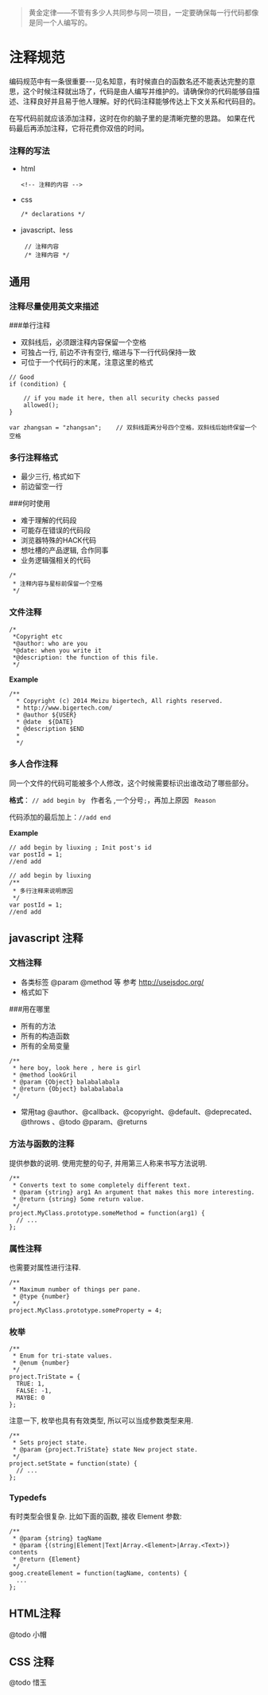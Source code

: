 > 黄金定律——不管有多少人共同参与同一项目，一定要确保每一行代码都像是同一个人编写的。



# 注释规范


编码规范中有一条很重要---见名知意，有时候直白的函数名还不能表达完整的意思，这个时候注释就出场了，代码是由人编写并维护的。请确保你的代码能够自描述、注释良好并且易于他人理解。好的代码注释能够传达上下文关系和代码目的。

在写代码前就应该添加注释，这时在你的脑子里的是清晰完整的思路。
如果在代码最后再添加注释，它将花费你双倍的时间。




### 注释的写法
* html

	```
	<!-- 注释的内容 -->
	```
* css

	```
	/* declarations */
	```
* javascript、less

   ```
   	// 注释内容
    /* 注释内容 */
   ```

## 通用
### 注释尽量使用英文来描述

###单行注释
* 双斜线后，必须跟注释内容保留一个空格
* 可独占一行, 前边不许有空行, 缩进与下一行代码保持一致
* 可位于一个代码行的末尾，注意这里的格式

```
// Good
if (condition) {

    // if you made it here, then all security checks passed
    allowed();
}

var zhangsan = "zhangsan";    // 双斜线距离分号四个空格，双斜线后始终保留一个空格
```

### 多行注释格式
* 最少三行, 格式如下
* 前边留空一行

###何时使用
* 难于理解的代码段
* 可能存在错误的代码段
* 浏览器特殊的HACK代码
* 想吐槽的产品逻辑, 合作同事
* 业务逻辑强相关的代码


```
/*
 * 注释内容与星标前保留一个空格
 */
```
### 文件注释

```
/*
 *Copyright etc
 *@author: who are you
 *@date: when you write it
 *@description: the function of this file.
 */
```
**Example**

```
/**
  * Copyright (c) 2014 Meizu bigertech, All rights reserved.
  * http://www.bigertech.com/
  * @author ${USER}
  * @date  ${DATE}
  * @description $END
  *  
  */
```
### 多人合作注释
同一个文件的代码可能被多个人修改，这个时候需要标识出谁改动了哪些部分。  

**格式**： `// add begin by ` 作者名 ,一个分号`;`，再加上原因 ` Reason`

代码添加的最后加上：`//add end`

**Example**

```
// add begin by liuxing ; Init post's id
var postId = 1;
//end add
```
```
// add begin by liuxing
/**
 * 多行注释来说明原因
 */
var postId = 1;
//end add
```


## javascript 注释


### 文档注释
* 各类标签 @param @method 等 参考 http://usejsdoc.org/
* 格式如下

###用在哪里
* 所有的方法
* 所有的构造函数
* 所有的全局变量

```
/**
 * here boy, look here , here is girl
 * @method lookGril
 * @param {Object} balabalabala
 * @return {Object} balabalabala
 */
```

* 常用tag
@author、@callback、@copyright、@default、@deprecated、@throws 、@todo
@param、@returns

### 方法与函数的注释

提供参数的说明. 使用完整的句子, 并用第三人称来书写方法说明.

```
/**
 * Converts text to some completely different text.
 * @param {string} arg1 An argument that makes this more interesting.
 * @return {string} Some return value.
 */
project.MyClass.prototype.someMethod = function(arg1) {
  // ...
};
```
### 属性注释

也需要对属性进行注释.

```
/**
 * Maximum number of things per pane.
 * @type {number}
 */
project.MyClass.prototype.someProperty = 4;

```
### 枚举

```
/**
 * Enum for tri-state values.
 * @enum {number}
 */
project.TriState = {
  TRUE: 1,
  FALSE: -1,
  MAYBE: 0
};
```
注意一下, 枚举也具有有效类型, 所以可以当成参数类型来用.

```
/**
 * Sets project state.
 * @param {project.TriState} state New project state.
 */
project.setState = function(state) {
  // ...
};
```

### Typedefs

有时类型会很复杂. 比如下面的函数, 接收 Element 参数:

```
/**
 * @param {string} tagName
 * @param {(string|Element|Text|Array.<Element>|Array.<Text>)} contents
 * @return {Element}
 */
goog.createElement = function(tagName, contents) {
  ...
};
```
## HTML注释

@todo  小帽  

## CSS 注释
@todo  惜玉
